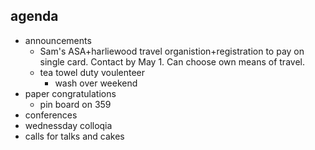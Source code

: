## agenda
 - announcements
     - Sam's ASA+harliewood travel organistion+registration to pay on single card. Contact by May 1. Can choose own means of travel.
     - tea towel duty voulenteer
        - wash over weekend
 - paper congratulations
     - pin board on 359
 - conferences
 - wednessday colloqia
 - calls for talks and cakes
